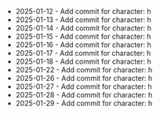 - 2025-01-12 - Add commit for character: h
- 2025-01-13 - Add commit for character: h
- 2025-01-14 - Add commit for character: h
- 2025-01-15 - Add commit for character: h
- 2025-01-16 - Add commit for character: h
- 2025-01-17 - Add commit for character: h
- 2025-01-18 - Add commit for character: h
- 2025-01-22 - Add commit for character: h
- 2025-01-26 - Add commit for character: h
- 2025-01-27 - Add commit for character: h
- 2025-01-28 - Add commit for character: h
- 2025-01-29 - Add commit for character: h
